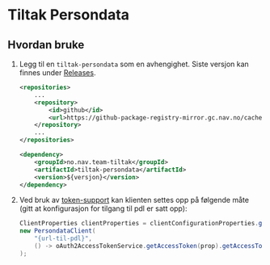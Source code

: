 # Tiltak Persondata

## Hvordan bruke

1. Legg til en `tiltak-persondata` som en avhengighet. Siste versjon kan finnes under [Releases](https://github.com/navikt/tiltak-felles/releases).
    ```xml
    <repositories>
        ...
        <repository>
            <id>github</id>
            <url>https://github-package-registry-mirror.gc.nav.no/cached/maven-release</url>
        </repository>
        ...
    </repositories> 

   <dependency>
        <groupId>no.nav.team-tiltak</groupId>
        <artifactId>tiltak-persondata</artifactId>
        <version>${versjon}</version>
    </dependency>
    ```
2. Ved bruk av [token-support](https://github.com/navikt/token-support) kan klienten settes opp på følgende måte (gitt at konfigurasjon for tilgang til pdl er satt opp):
    ```java
    ClientProperties clientProperties = clientConfigurationProperties.getRegistration().get("pdl-api");
    new PersondataClient(
        "{url-til-pdl}",
        () -> oAuth2AccessTokenService.getAccessToken(prop).getAccessToken()
    );
    ```
